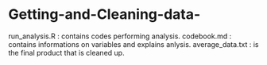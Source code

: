# Getting-and-Cleaning-data-
run_analysis.R : contains codes performing analysis.
codebook.md : contains informations on variables and explains anlysis.
average_data.txt : is the final product that is cleaned up.